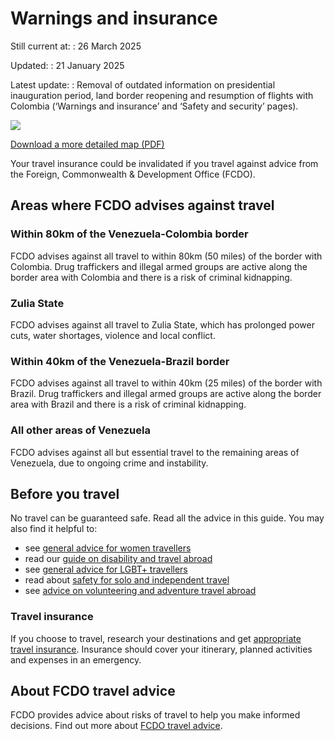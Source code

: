 # Warnings and insurance

Still current at:
:   26 March 2025

Updated:
:   21 January 2025

Latest update:
:   Removal of outdated information on presidential inauguration period, land border reopening and resumption of flights with Colombia (‘Warnings and insurance’ and ‘Safety and security’ pages).

![](https://assets.publishing.service.gov.uk/media/5f4e7de38fa8f57fb9bf665b/FCDO__TA__045_-_Venezuela_Travel_Advice_Ed1__WEB_.jpg)


[Download a more detailed map (PDF)](https://assets.publishing.service.gov.uk/media/5f4e7de3e90e071c71bb3f9e/FCDO__TA__045_-_Venezuela_Travel_Advice_Ed1.pdf)

Your travel insurance could be invalidated if you travel against advice from the Foreign, Commonwealth & Development Office (FCDO).

## Areas where FCDO advises against travel

### Within 80km of the Venezuela-Colombia border

FCDO advises against all travel to within 80km (50 miles) of the border with Colombia. Drug traffickers and illegal armed groups are active along the border area with Colombia and there is a risk of criminal kidnapping.

### Zulia State

FCDO advises against all travel to Zulia State, which has prolonged power cuts, water shortages, violence and local conflict.

### Within 40km of the Venezuela-Brazil border

FCDO advises against all travel to within 40km (25 miles) of the border with Brazil. Drug traffickers and illegal armed groups are active along the border area with Brazil and there is a risk of criminal kidnapping.

### All other areas of Venezuela

FCDO advises against all but essential travel to the remaining areas of Venezuela, due to ongoing crime and instability.

## Before you travel

No travel can be guaranteed safe. Read all the advice in this guide. You may also find it helpful to:

* see [general advice for women travellers](https://www.gov.uk/guidance/advice-for-women-travelling-abroad)
* read our [guide on disability and travel abroad](https://www.gov.uk/government/publications/disabled-travellers)
* see [general advice for LGBT+ travellers](https://www.gov.uk/guidance/lesbian-gay-bisexual-and-transgender-foreign-travel-advice)
* read about [safety for solo and independent travel](https://www.gov.uk/guidance/solo-and-independent-travel)
* see [advice on volunteering and adventure travel abroad](https://www.gov.uk/guidance/safer-adventure-travel-and-volunteering-overseas)

### Travel insurance

If you choose to travel, research your destinations and get [appropriate travel insurance](https://www.gov.uk/guidance/foreign-travel-insurance). Insurance should cover your itinerary, planned activities and expenses in an emergency.

## About FCDO travel advice

FCDO provides advice about risks of travel to help you make informed decisions. Find out more about [FCDO travel advice](https://www.gov.uk/guidance/about-foreign-commonwealth-development-office-travel-advice).